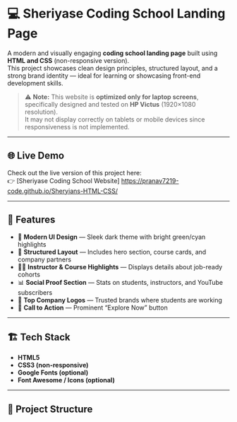 # 💻 Sheriyase Coding School Landing Page

A modern and visually engaging **coding school landing page** built using **HTML and CSS** (non-responsive version).  
This project showcases clean design principles, structured layout, and a strong brand identity — ideal for learning or showcasing front-end development skills.

> ⚠️ **Note:** This website is **optimized only for laptop screens**, specifically designed and tested on **HP Victus** (1920×1080 resolution).  
> It may not display correctly on tablets or mobile devices since responsiveness is not implemented.

---

## 🌐 Live Demo

Check out the live version of this project here:  
👉 [Sheriyase Coding School Website] https://pranav7219-code.github.io/Sheryians-HTML-CSS/

---

## 🧩 Features

- 🎨 **Modern UI Design** — Sleek dark theme with bright green/cyan highlights  
- 🧠 **Structured Layout** — Includes hero section, course cards, and company partners  
- 👨‍🏫 **Instructor & Course Highlights** — Displays details about job-ready cohorts  
- 📊 **Social Proof Section** — Stats on students, instructors, and YouTube subscribers  
- 💼 **Top Company Logos** — Trusted brands where students are working  
- 🔘 **Call to Action** — Prominent “Explore Now” button  

---

## 🏗️ Tech Stack

- **HTML5**
- **CSS3 (non-responsive)**  
- **Google Fonts (optional)**
- **Font Awesome / Icons (optional)**

---

## 📁 Project Structure

